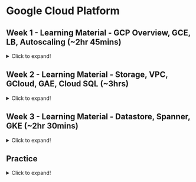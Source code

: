 # Google Cloud Platform

## Week 1 - Learning Material - GCP Overview, GCE, LB, Autoscaling (~2hr 45mins)

<details>
  <summary>Click to expand!</summary>

### Module 1 - Regions and Zones (~5mins)
### Module 2 - Global, Regional and Zonal Resources (~10mins)
### Module 3 - GCP Account and Console (~10mins)
### Module 4 - Overview of GCP Services (~45mins)
### Module 5 - Google Compute Engine (~30 mins)
### Module 6 - Instance Groups (~20 mins)
### Module 7 - Autoscaling (~15 mins)
### Module 8 - Load Balancer (~30 mins)
</details>

## Week 2 - Learning Material - Storage, VPC, GCloud, GAE, Cloud SQL (~3hrs)
<details>
  <summary>Click to expand!</summary>
  
### Module 9 - Storage (~30 mins)
### Module 10 - VPC (~1 hour)
### Module 11 - GCloud, Cloud Shell, Cloud SDK with Vision API (~ 30 mins)
### Module 12 - Google App Engine (~30 mins)
### Module 13 - Cloud SQL (~30 mins)
</details>

## Week 3 - Learning Material - Datastore, Spanner, GKE (~2hr 30mins)
<details>
  <summary>Click to expand!</summary>

### Module 14 - Cloud DataStore Overview (~15 mins)
### Module 15 - Spanner Overview (~15 mins)
 **Google has recently updated the UI but the fields are the same.**
### Module 16 - GKE overview, Registry setup and Process (~45mins)
### Module 17 - GKE Launching the K8S cluster (~25mins)
### Module 18 - GKE Deploying the application (~25mins)
### Module 19 - GKE Build trigger (~15mins)
</details>


## Practice
<details>
  <summary>Click to expand!</summary>

* [Google Compute Engine](GCP-ComputeEngineLab1.md)
* [Google Storage Migtration](GCPStorageMigration.md)

</details>

